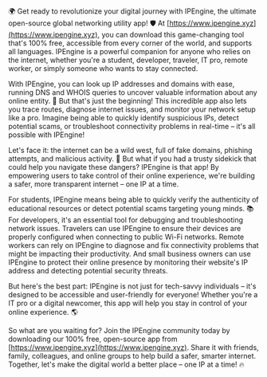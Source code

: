 🌍 Get ready to revolutionize your digital journey with IPEngine, the ultimate open-source global networking utility app! 🛡️ At [https://www.ipengine.xyz](https://www.ipengine.xyz), you can download this game-changing tool that's 100% free, accessible from every corner of the world, and supports all languages. IPEngine is a powerful companion for anyone who relies on the internet, whether you're a student, developer, traveler, IT pro, remote worker, or simply someone who wants to stay connected.

With IPEngine, you can look up IP addresses and domains with ease, running DNS and WHOIS queries to uncover valuable information about any online entity. 📡 But that's just the beginning! This incredible app also lets you trace routes, diagnose internet issues, and monitor your network setup like a pro. Imagine being able to quickly identify suspicious IPs, detect potential scams, or troubleshoot connectivity problems in real-time – it's all possible with IPEngine!

Let's face it: the internet can be a wild west, full of fake domains, phishing attempts, and malicious activity. 🚀 But what if you had a trusty sidekick that could help you navigate these dangers? IPEngine is that app! By empowering users to take control of their online experience, we're building a safer, more transparent internet – one IP at a time.

For students, IPEngine means being able to quickly verify the authenticity of educational resources or detect potential scams targeting young minds. 📚 For developers, it's an essential tool for debugging and troubleshooting network issues. Travelers can use IPEngine to ensure their devices are properly configured when connecting to public Wi-Fi networks. Remote workers can rely on IPEngine to diagnose and fix connectivity problems that might be impacting their productivity. And small business owners can use IPEngine to protect their online presence by monitoring their website's IP address and detecting potential security threats.

But here's the best part: IPEngine is not just for tech-savvy individuals – it's designed to be accessible and user-friendly for everyone! Whether you're a IT pro or a digital newcomer, this app will help you stay in control of your online experience. 🌎

So what are you waiting for? Join the IPEngine community today by downloading our 100% free, open-source app from [https://www.ipengine.xyz](https://www.ipengine.xyz). Share it with friends, family, colleagues, and online groups to help build a safer, smarter internet. Together, let's make the digital world a better place – one IP at a time! 🔥